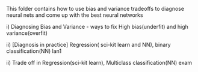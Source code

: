 This folder contains how to use bias and variance tradeoffs to diagnose neural nets and come up with the best neural networks

i) Diagnosing Bias and Variance - ways to fix High bias(underfit) and high variance(overfit)

ii) [Diagnosis in practice] Regression( sci-kit learn and NN), binary classification(NN) lan1

ii) Trade off in Regression(sci-kit learn), Multiclass classification(NN) exam

